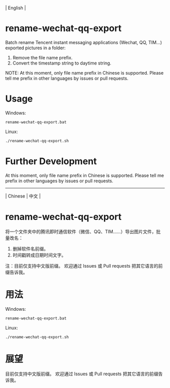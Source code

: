 | English |

# rename-wechat-qq-export
Batch rename Tencent instant messaging applications (Wechat, QQ, TIM...) exported pictures in a folder:
1. Remove the file name prefix.
2. Convert the timestamp string to daytime string.

NOTE: At this moment, only file name prefix in Chinese is supported.
Please tell me prefix in other languages by issues or pull requests.

# Usage
Windows:
```dos
rename-wechat-qq-export.bat
```

Linux:
```bash
./rename-wechat-qq-export.sh
```

# Further Development
At this moment, only file name prefix in Chinese is supported.
Please tell me prefix in other languages by issues or pull requests.

- - - -

| Chinese | 中文 |

# rename-wechat-qq-export
将一个文件夹中的腾讯即时通信软件（微信、QQ、TIM……）导出图片文件，批量改名：
1. 删掉软件名前缀。
2. 时间戳转成日期时间文字。

注：目前仅支持中文版前缀。
欢迎通过 Issues 或 Pull requests 把其它语言的前缀告诉我。

# 用法
Windows:
```dos
rename-wechat-qq-export.bat
```

Linux:
```bash
./rename-wechat-qq-export.sh
```

# 展望
目前仅支持中文版前缀。
欢迎通过 Issues 或 Pull requests 把其它语言的前缀告诉我。
